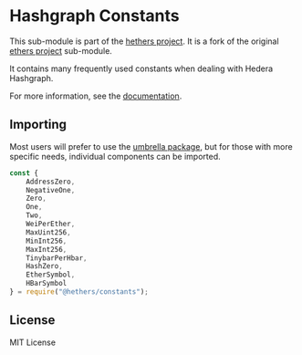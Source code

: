 # Hashgraph Constants

This sub-module is part of the [hethers project](https://github.com/hashgraph/hethers.js). It is a fork of the original [ethers project](https://github.com/ethers-io/ethers.js) sub-module.

It contains many frequently used constants when dealing with Hedera Hashgraph.

For more information, see the [documentation](https://docs.hedera.com/hethers/application-programming-interface/utilities/constants).

## Importing

Most users will prefer to use the [umbrella package](https://www.npmjs.com/package/@hashgraph/hethers), but for those with more specific needs, individual components can be imported.

```javascript
const {
    AddressZero,
    NegativeOne,
    Zero,
    One,
    Two,
    WeiPerEther,
    MaxUint256,
    MinInt256,
    MaxInt256,
    TinybarPerHbar,
    HashZero,
    EtherSymbol,
    HBarSymbol
} = require("@hethers/constants");
```

## License

MIT License
